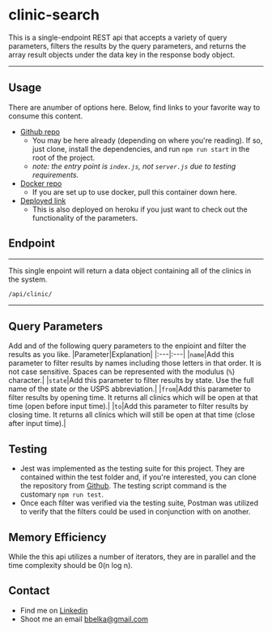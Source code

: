 # **clinic-search**

This is a single-endpoint REST api that accepts a variety of query parameters, filters the results by the query parameters, and returns the array result objects under the data key in the response body object.
___
## **Usage**

There are anumber of options here. Below, find links to your favorite way to consume this content.
*  [Github repo](https://github.com/bbelka/clinic-search)
   * You may be here already (depending on where you're reading). If so, just clone, install the dependencies, and run `npm run start` in the root of the project.
   * *note: the entry point is `index.js`, not `server.js` due to testing requirements.*
*  [Docker repo](https://hub.docker.com/r/bbelka/clinic-search)
   * If you are set up to use docker, pull this container down here.
*  [Deployed link](https://bb-clinic-search.herokuapp.com/api/clinic)
   * This is also deployed on heroku if you just want to check out the functionality of the parameters.
## **Endpoint**
___
This single enpoint will return a data object containing all of the clinics in the system.

`/api/clinic/`
___

## **Query Parameters**
Add and of the following query parameters to the enpioint and filter the results as you like.
|Parameter|Explanation|
|:---|:---|
|`name`|Add this parameter to filter results by names including those letters in that order. It is not case sensitive. Spaces can be represented with the modulus (`%`) character.|
|`state`|Add this parameter to filter results by state. Use the full name of the state or the USPS abbreviation.|
|`from`|Add this parameter to filter results by opening time. It returns all clinics which will be open at that time (open before input time).|
|`to`|Add this parameter to filter results by closing time. It returns all clinics which will still be open at that time (close after input time).|

## **Testing**
* Jest was implemented as the testing suite for this project. They are contained within the test folder and, if you're interested, you can clone the repository from [Github](https://github.com/bbelka/clinic-search). The testing script command is the customary `npm run test`.
* Once each filter was verified via the testing suite, Postman was utilized to verify that the filters could be used in conjunction with on another.

## **Memory Efficiency**
While the this api utilizes a number of iterators, they are in parallel and the time complexity should be 0(n log n).

## **Contact**
- Find me on [Linkedin](https://www.linkedin.com/in/brettbelka/)
- Shoot me an email bbelka@gmail.com